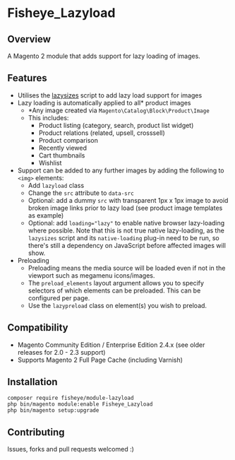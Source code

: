 # Fisheye_Lazyload

## Overview
A Magento 2 module that adds support for lazy loading of images.

## Features

* Utilises the [lazysizes](https://github.com/aFarkas/lazysizes) script to add lazy load support for images
* Lazy loading is automatically applied to all\* product images
    * \*Any image created via `Magento\Catalog\Block\Product\Image`
    * This includes:
        * Product listing (category, search, product list widget)
        * Product relations (related, upsell, crosssell)
        * Product comparison
        * Recently viewed
        * Cart thumbnails
        * Wishlist
* Support can be added to any further images by adding the following to `<img>` elements:
    * Add `lazyload` class
    * Change the `src` attribute to `data-src`
    * Optional: add a dummy `src` with transparent 1px x 1px image to avoid broken image links prior to lazy load (see product image templates as example)
    * Optional: add `loading="lazy"` to enable native browser lazy-loading where possible. Note that this is not true native lazy-loading, as the `lazysizes` script and its `native-loading` plug-in need to be run, so there's still a dependency on JavaScript before affected images will show.
* Preloading
    * Preloading means the media source will be loaded even if not in the viewport such as megamenu icons/images.
    * The `preload_elements` layout argument allows you to specify selectors of which elements can be preloaded. This can be configured per page.
    * Use the `lazypreload` class on element(s) you wish to preload.

## Compatibility

* Magento Community Edition / Enterprise Edition 2.4.x (see older releases for 2.0 - 2.3 support)
* Supports Magento 2 Full Page Cache (including Varnish)

## Installation

```
composer require fisheye/module-lazyload
php bin/magento module:enable Fisheye_Lazyload
php bin/magento setup:upgrade
```

## Contributing
Issues, forks and pull requests welcomed :)
